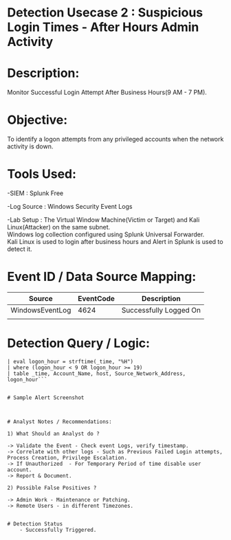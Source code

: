 

# Detection Usecase 2 : Suspicious Login Times - After Hours Admin Activity


# Description: 
Monitor Successful Login Attempt After Business Hours(9 AM - 7 PM).


# Objective:
To identify a logon attempts from any privileged accounts when the network activity is down.


# Tools Used:

-SIEM : Splunk Free

-Log Source : Windows Security Event Logs 

-Lab Setup : The Virtual Window Machine(Victim or Target) and Kali Linux(Attacker) on the same subnet.  
             Windows log collection configured using Splunk Universal Forwarder.  
             Kali Linux is used to login after business hours and Alert in Splunk is used to detect it.


# Event ID / Data Source Mapping:

|Source                  | EventCode | Description                |
|------------------------|-----------|----------------------------|
|WindowsEventLog         | 4624      | Successfully Logged On     |
|                        |           |                            |

# Detection Query / Logic:

```spl index=main EventCode=4624  
| eval logon_hour = strftime(_time, "%H")   
| where (logon_hour < 9 OR logon_hour >= 19)  
| table _time, Account_Name, host, Source_Network_Address, logon_hour```


# Sample Alert Screenshot



# Analyst Notes / Recommendations:

1) What Should an Analyst do ? 

-> Validate the Event - Check event Logs, verify timestamp.  
-> Correlate with other logs - Such as Previous Failed Login attempts, Process Creation, Privilege Escalation.    
-> If Unauthorized  - For Temporary Period of time disable user account.  
-> Report & Document.

2) Possible False Positives ?

-> Admin Work - Maintenance or Patching.  
-> Remote Users - in different Timezones.  


# Detection Status
    - Successfully Triggered.


